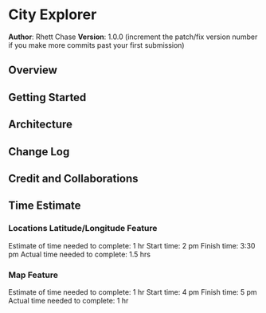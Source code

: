 # City Explorer

**Author**: Rhett Chase
**Version**: 1.0.0 (increment the patch/fix version number if you make more commits past your first submission)

## Overview
<!-- Provide a high level overview of what this application is and why you are building it, beyond the fact that it's an assignment for this class. (i.e. What's your problem domain?) -->

## Getting Started
<!-- What are the steps that a user must take in order to build this app on their own machine and get it running? -->

## Architecture
<!-- Provide a detailed description of the application design. What technologies (languages, libraries, etc) you're using, and any other relevant design information. -->

## Change Log
<!-- Use this area to document the iterative changes made to your application as each feature is successfully implemented. Use time stamps. Here's an example:

01-01-2001 4:59pm - Application now has a fully-functional express server, with a GET route for the location resource. -->

## Credit and Collaborations
<!-- Give credit (and a link) to other people or resources that helped you build this application. -->

## Time Estimate

### Locations Latitude/Longitude Feature

Estimate of time needed to complete: 1 hr
Start time: 2 pm
Finish time: 3:30 pm
Actual time needed to complete: 1.5 hrs

### Map Feature

Estimate of time needed to complete: 1 hr
Start time: 4 pm
Finish time: 5 pm
Actual time needed to complete: 1 hr
